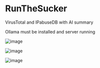 # RunTheSucker
VirusTotal and IPabuseDB with AI summary

Ollama must be installed and server running

![image](https://github.com/user-attachments/assets/51fb5e14-d35d-44ee-8ef2-5919c0c4b598)


![image](https://github.com/user-attachments/assets/57b0f749-edaf-4e24-a4e9-8832c0c0a8c6)


![image](https://github.com/user-attachments/assets/7079febe-7b21-4106-ad30-f5866c3dd473)

